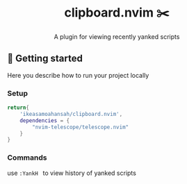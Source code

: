                      
<h1 align="center" style="font-weight: bold;">clipboard.nvim ✂️</h1>


<p align="center">A plugin for viewing recently yanked scripts</p>


 
<h2 id="started">🚀 Getting started</h2>

Here you describe how to run your project locally
 
 

### Setup

```lua
return{
    'ikeasamoahansah/clipboard.nvim',
    dependencies = {
        "nvim-telescope/telescope.nvim"
    }
}
```

### Commands
use ```:YankH ``` to view history of yanked scripts
